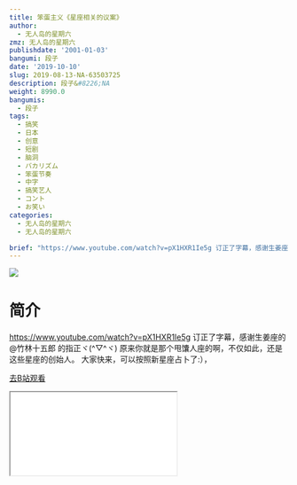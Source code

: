 ```yaml
---
title: 笨蛋主义《星座相关的议案》
author:
  - 无人岛的星期六
zmz: 无人岛的星期六
publishdate: '2001-01-03'
bangumi: 段子
date: '2019-10-10'
slug: 2019-08-13-NA-63503725
description: 段子&#8226;NA
weight: 8990.0
bangumis:
  - 段子
tags:
  - 搞笑
  - 日本
  - 创意
  - 短剧
  - 脑洞
  - バカリズム
  - 笨蛋节奏
  - 中字
  - 搞笑艺人
  - コント
  - お笑い
categories:
  - 无人岛的星期六
  - 无人岛的星期六

brief: "https://www.youtube.com/watch?v=pX1HXR1Ie5g 订正了字幕，感谢生姜座的@竹林十五郎 的指正ヾ(^▽^ヾ) 原来你就是那个甩馕人座的啊，不仅如此，还是这些星座的创始人。 大家快来，可以按照新星座占卜了:），"
---
```

![](https://raw.githubusercontent.com/tcgriffith/owaraisite/master/static/tmpimg/b7bebcc31919cb73c560350a5c0846d61cd9f7e9.jpg.480.jpg)
# 简介  
https://www.youtube.com/watch?v=pX1HXR1Ie5g
订正了字幕，感谢生姜座的@竹林十五郎 的指正ヾ(^▽^ヾ)
原来你就是那个甩馕人座的啊，不仅如此，还是这些星座的创始人。
大家快来，可以按照新星座占卜了:），  

[去B站观看](https://www.bilibili.com/video/av63503725/)
<div class ="resp-container"><iframe class="testiframe" src="//player.bilibili.com/player.html?aid=63503725"", scrolling="no", allowfullscreen="true" > </iframe></div> 
